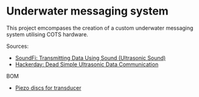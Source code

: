 # Underwater messaging system

This project emcompases the creation of a custom underwater messaging system utilising COTS hardware.


Sources:
* [SoundFi: Transmitting Data Using Sound (Ultrasonic Sound)](https://community.element14.com/challenges-projects/project14/acoustics/b/blog/posts/soundfi---transmitting-data-using-sound-ultrasonic-sound)
* [Hackerday: Dead Simple Ultrasonic Data Communication](https://hackaday.com/2018/06/01/dead-simple-ultrasonic-data-communication/)

BOM
* [Piezo discs for transducer](https://www.amazon.co.uk/dp/B0BX46WMJH?ref=ppx_yo2ov_dt_b_fed_asin_title)